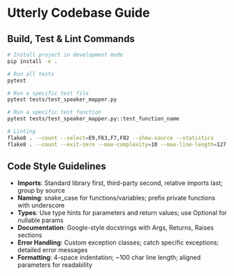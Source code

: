 # Utterly Codebase Guide

## Build, Test & Lint Commands
```bash
# Install project in development mode
pip install -e .

# Run all tests 
pytest

# Run a specific test file
pytest tests/test_speaker_mapper.py

# Run a specific test function
pytest tests/test_speaker_mapper.py::test_function_name

# Linting
flake8 . --count --select=E9,F63,F7,F82 --show-source --statistics
flake8 . --count --exit-zero --max-complexity=10 --max-line-length=127 --statistics
```

## Code Style Guidelines
- **Imports**: Standard library first, third-party second, relative imports last; group by source
- **Naming**: snake_case for functions/variables; prefix private functions with underscore
- **Types**: Use type hints for parameters and return values; use Optional for nullable params
- **Documentation**: Google-style docstrings with Args, Returns, Raises sections
- **Error Handling**: Custom exception classes; catch specific exceptions; detailed error messages
- **Formatting**: 4-space indentation; ~100 char line length; aligned parameters for readability